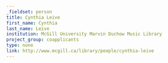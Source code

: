 ```yaml
---
_fieldset: person
title: Cynthia Leive
first_name: Cynthia
last_name: Leive
institution: McGill University Marvin Duchow Music Library
project_group: coapplicants
type: none
link: http://www.mcgill.ca/library/people/cynthia-leive
---
```

